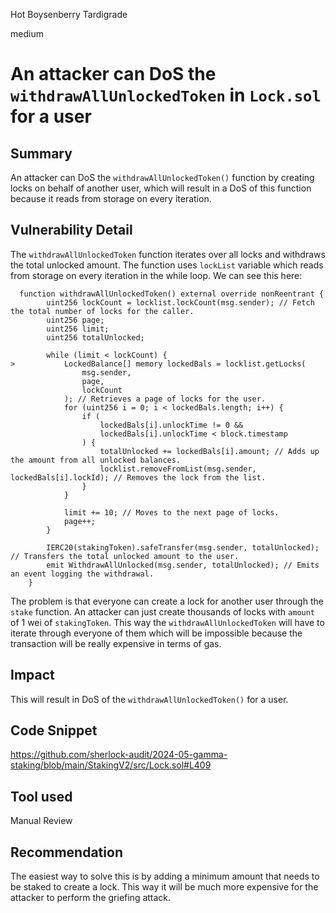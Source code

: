 Hot Boysenberry Tardigrade

medium

# An attacker can DoS the `withdrawAllUnlockedToken` in `Lock.sol` for a user

## Summary
An attacker can DoS the `withdrawAllUnlockedToken()` function by creating locks on behalf of another user, which will result in a DoS of this function because it reads from storage on every iteration.

## Vulnerability Detail
The `withdrawAllUnlockedToken` function iterates over all locks and withdraws the total unlocked amount. The function uses `lockList` variable which reads from storage on every iteration in the while loop. We can see this here:
```solidity
  function withdrawAllUnlockedToken() external override nonReentrant {
        uint256 lockCount = locklist.lockCount(msg.sender); // Fetch the total number of locks for the caller.
        uint256 page;
        uint256 limit;
        uint256 totalUnlocked;

        while (limit < lockCount) {
>           LockedBalance[] memory lockedBals = locklist.getLocks(
                msg.sender,
                page,
                lockCount
            ); // Retrieves a page of locks for the user.
            for (uint256 i = 0; i < lockedBals.length; i++) {
                if (
                    lockedBals[i].unlockTime != 0 &&
                    lockedBals[i].unlockTime < block.timestamp
                ) {
                    totalUnlocked += lockedBals[i].amount; // Adds up the amount from all unlocked balances.
                    locklist.removeFromList(msg.sender, lockedBals[i].lockId); // Removes the lock from the list.
                }
            }

            limit += 10; // Moves to the next page of locks.
            page++;
        }

        IERC20(stakingToken).safeTransfer(msg.sender, totalUnlocked); // Transfers the total unlocked amount to the user.
        emit WithdrawAllUnlocked(msg.sender, totalUnlocked); // Emits an event logging the withdrawal.
    }

```
 The problem is that everyone can create a lock for another user through the `stake` function. An attacker can just create thousands of locks with `amount` of 1 wei of `stakingToken`. This way the `withdrawAllUnlockedToken` will have to iterate through everyone of them which will be impossible because the transaction will be really expensive in terms of gas.

## Impact
This will result in DoS of the `withdrawAllUnlockedToken()` for a user.

## Code Snippet
https://github.com/sherlock-audit/2024-05-gamma-staking/blob/main/StakingV2/src/Lock.sol#L409
## Tool used

Manual Review

## Recommendation
The easiest way to solve this is by adding a minimum amount that needs to be staked to create a lock. This way it will be much more expensive for the attacker to perform the griefing attack.